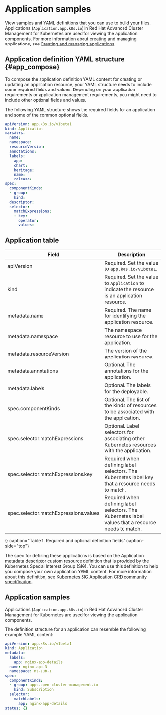 # Application samples

View samples and YAML definitions that you can use to build your files. Applications (`Application.app.k8s.io`) in Red Hat Advanced Cluster Management for Kubernetes are used for viewing the application components. For more information about creating and managing applications, see [Creating and managing applications](managing_apps.md).

## Application definition YAML structure {#app_compose}

To compose the application definition YAML content for creating or updating an application resource, your YAML structure needs to include some required fields and values. Depending on your application requirements or application management requirements, you might need to include other optional fields and values.

The following YAML structure shows the required fields for an application and some of the common optional fields.

```yaml
apiVersion: app.k8s.io/v1beta1
kind: Application
metadata:
  name:
  namespace:
  resourceVersion:
  annotations:
  labels:
    app:
    chart:
    heritage:
    name:
    release:
spec:
  componentKinds:
  - group:
    kind:
  descriptor:
  selector:
    matchExpressions:
    - key:
      operator:
      values:
```

## Application table

|Field|Description|
|-- | -- |
| apiVersion | Required. Set the value to `app.k8s.io/v1beta1`. |
| kind | Required. Set the value to `Application` to indicate the resource is an application resource. |
| metadata.name | Required. The name for identifying the application resource. |
| metadata.namespace | The namespace resource to use for the application. |
| metadata.resourceVersion | The version of the application resource. |
| metadata.annotations | Optional. The annotations for the application. |
| metadata.labels | Optional. The labels for the deployable. |
| spec.componentKinds | Optional. The list of the kinds of resources to be associated with the application. |
| spec.selector.matchExpressions | Optional. Label selectors for associating other Kubernetes resources with the application. |
| spec.selector.matchExpressions.key | Required when defining label selectors. The Kubernetes label key that a resource needs to match. |
| spec.selector.matchExpressions.values | Required when defining label selectors. The Kubernetes label values that a resource needs to match. |
{: caption="Table 1. Required and optional definition fields" caption-side="top"}

The spec for defining these applications is based on the Application metadata descriptor custom resource definition that is provided by the Kubernetes Special Interest Group (SIG). You can use this definition to help you compose your own application YAML content. For more information about this definition, see [Kubernetes SIG Application CRD community specification](https://github.com/kubernetes-sigs/application).

## Application samples

Applications (`Application.app.k8s.io`) in Red Hat Advanced Cluster Management for Kubernetes are used for viewing the application components.

The definition structure for an application can resemble the following example YAML content:

```yaml
apiVersion: app.k8s.io/v1beta1
kind: Application
metadata:
  labels:
    app: nginx-app-details
  name: nginx-app-3
  namespace: ns-sub-1
spec:
  componentKinds:
  - group: apps.open-cluster-management.io
    kind: Subscription
  selector:
    matchLabels:
      app: nginx-app-details
status: {}
```
